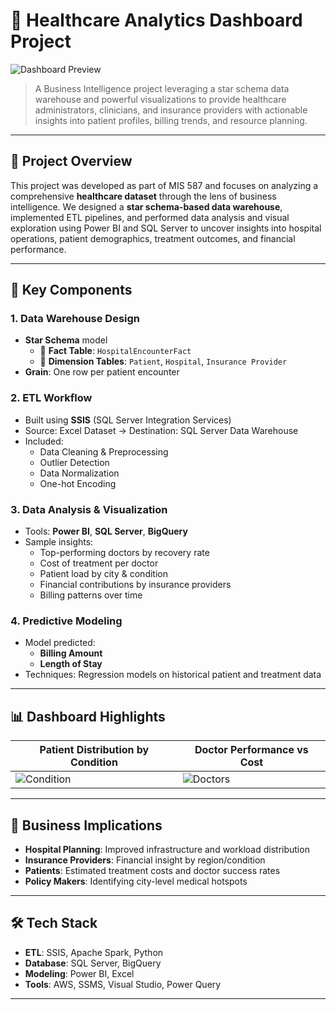 # 🏥 Healthcare Analytics Dashboard Project

![Dashboard Preview](./screenshots/dashboard-overview.png)

> A Business Intelligence project leveraging a star schema data warehouse and powerful visualizations to provide healthcare administrators, clinicians, and insurance providers with actionable insights into patient profiles, billing trends, and resource planning.

---

## 📌 Project Overview

This project was developed as part of MIS 587 and focuses on analyzing a comprehensive **healthcare dataset** through the lens of business intelligence. We designed a **star schema-based data warehouse**, implemented ETL pipelines, and performed data analysis and visual exploration using Power BI and SQL Server to uncover insights into hospital operations, patient demographics, treatment outcomes, and financial performance.

---

## 🧩 Key Components

### 1. Data Warehouse Design
- **Star Schema** model
  - 🧮 **Fact Table**: `HospitalEncounterFact`
  - 🧩 **Dimension Tables**: `Patient`, `Hospital`, `Insurance Provider`
- **Grain**: One row per patient encounter

### 2. ETL Workflow
- Built using **SSIS** (SQL Server Integration Services)
- Source: Excel Dataset → Destination: SQL Server Data Warehouse
- Included:
  - Data Cleaning & Preprocessing
  - Outlier Detection
  - Data Normalization
  - One-hot Encoding

### 3. Data Analysis & Visualization
- Tools: **Power BI**, **SQL Server**, **BigQuery**
- Sample insights:
  - Top-performing doctors by recovery rate
  - Cost of treatment per doctor
  - Patient load by city & condition
  - Financial contributions by insurance providers
  - Billing patterns over time

### 4. Predictive Modeling
- Model predicted:
  - **Billing Amount**
  - **Length of Stay**
- Techniques: Regression models on historical patient and treatment data

---

## 📊 Dashboard Highlights

| Patient Distribution by Condition | Doctor Performance vs Cost |
|----------------------------------|-----------------------------|
| ![Condition](./screenshots/condition-distribution.png) | ![Doctors](./screenshots/doctor-performance.png) |

---

## 🧠 Business Implications

- **Hospital Planning**: Improved infrastructure and workload distribution
- **Insurance Providers**: Financial insight by region/condition
- **Patients**: Estimated treatment costs and doctor success rates
- **Policy Makers**: Identifying city-level medical hotspots

---

## 🛠 Tech Stack

- **ETL**: SSIS, Apache Spark, Python
- **Database**: SQL Server, BigQuery
- **Modeling**: Power BI, Excel
- **Tools**: AWS, SSMS, Visual Studio, Power Query

---

```
